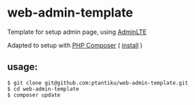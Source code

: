 # web-admin-template

Template for setup admin page, using [AdminLTE](https://github.com/almasaeed2010/AdminLTE)

Adapted to setup with [PHP Composer](https://getcomposer.org/) ( [install](https://getcomposer.org/doc/00-intro.md#installation-linux-unix-osx) )

## usage:
```
$ git clone git@github.com:ptantiku/web-admin-template.git
$ cd web-admin-template
$ composer update
```
